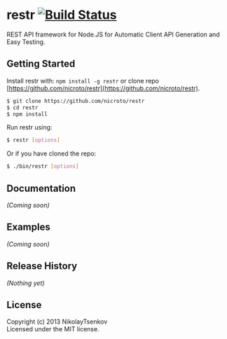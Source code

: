 # restr [![Build Status](https://secure.travis-ci.org/nicroto/restr.png?branch=master)](http://travis-ci.org/nicroto/restr)

REST API framework for Node.JS for Automatic Client API Generation and Easy Testing.

## Getting Started
Install restr with: `npm install -g restr` or clone repo [https://github.com/nicroto/restr](https://github.com/nicroto/restr).

```bash
$ git clone https://github.com/nicroto/restr
$ cd restr
$ npm install
```

Run restr using:

```bash
$ restr [options]
```

Or if you have cloned the repo:

```bash
$ ./bin/restr [options]
```

## Documentation
_(Coming soon)_

## Examples
_(Coming soon)_

## Release History
_(Nothing yet)_

## License
Copyright (c) 2013 NikolayTsenkov  
Licensed under the MIT license.
